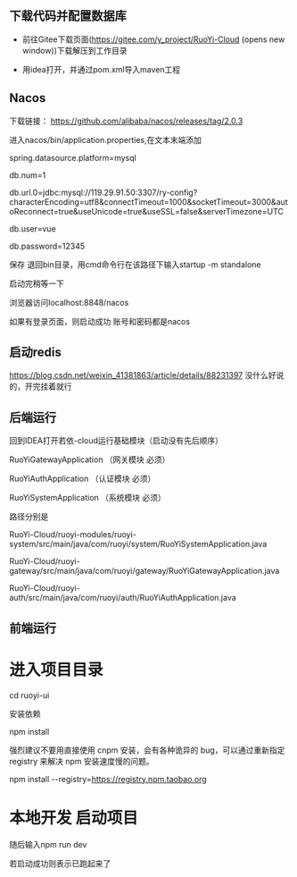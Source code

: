 ## 下载代码并配置数据库

- 前往Gitee下载页面(https://gitee.com/y_project/RuoYi-Cloud (opens new window))下载解压到工作目录

- 用idea打开，并通过pom.xml导入maven工程

##  Nacos

下载链接：
https://github.com/alibaba/nacos/releases/tag/2.0.3

进入nacos/bin/application.properties,在文本末端添加

spring.datasource.platform=mysql

db.num=1

db.url.0=jdbc:mysql://119.29.91.50:3307/ry-config?characterEncoding=utf8&connectTimeout=1000&socketTimeout=3000&autoReconnect=true&useUnicode=true&useSSL=false&serverTimezone=UTC

db.user=vue

db.password=12345

保存
退回bin目录，用cmd命令行在该路径下输入startup -m standalone

启动完稍等一下

浏览器访问localhost:8848/nacos

如果有登录页面，则启动成功 账号和密码都是nacos


## 启动redis

https://blog.csdn.net/weixin_41381863/article/details/88231397
没什么好说的，开完挂着就行

## 后端运行

回到IDEA打开若依-cloud运行基础模块（启动没有先后顺序）

RuoYiGatewayApplication （网关模块 必须）

RuoYiAuthApplication （认证模块 必须）

RuoYiSystemApplication （系统模块 必须）

路径分别是

RuoYi-Cloud/ruoyi-modules/ruoyi-system/src/main/java/com/ruoyi/system/RuoYiSystemApplication.java

RuoYi-Cloud/ruoyi-gateway/src/main/java/com/ruoyi/gateway/RuoYiGatewayApplication.java

RuoYi-Cloud/ruoyi-auth/src/main/java/com/ruoyi/auth/RuoYiAuthApplication.java

## 前端运行
# 进入项目目录
cd ruoyi-ui

安装依赖

npm install

强烈建议不要用直接使用 cnpm 安装，会有各种诡异的 bug，可以通过重新指定 registry 来解决 npm 安装速度慢的问题。

npm install --registry=https://registry.npm.taobao.org

# 本地开发 启动项目
随后输入npm run dev

若启动成功则表示已跑起来了